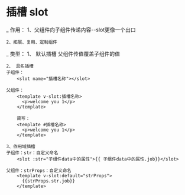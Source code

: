 # 插槽 slot
\_ 作用：
    1、父组件向子组件传递内容--slot更像一个出口

    2、拓展、复用、定制组件

\_ 类型：
    1、 默认插槽
        父组件传值覆盖子组件的值

    2、 具名插槽
    子组件：
        <slot name="插槽名称"></slot>

    父组件：
        <template v-slot:插槽名称>
          <p>welcome you 1</p>
        </template>

        简写：
        <template #插槽名称>
          <p>welcome you 1</p>
        </template>

    3、作用域插槽
    子组件：str：自定义命名
        <slot :str="子组件data中的属性">{{ 子组件data中的属性.job}}</slot>
    
    父组件：strProps：自定义命名
        <template v-slot:default="strProps">
          {{strProps.str.job}}
        </template>